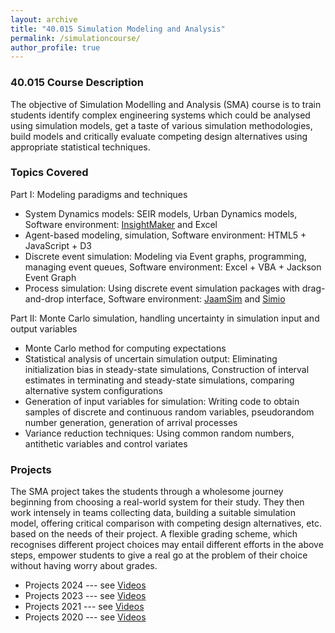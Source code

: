 ```yaml
---
layout: archive
title: "40.015 Simulation Modeling and Analysis"
permalink: /simulationcourse/
author_profile: true
---
```


<h3>40.015 Course Description</h3>

The objective of Simulation Modelling and Analysis (SMA) course is to train students identify complex engineering systems which could be analysed using simulation models, get a taste of various simulation methodologies, build models and critically evaluate competing design alternatives using appropriate statistical techniques.

<h3>Topics Covered</h3>

Part I: Modeling paradigms and techniques 
- System Dynamics models: SEIR models, Urban Dynamics models, Software environment: [InsightMaker](https://insightmaker.com/) and Excel
- Agent-based modeling, simulation, Software environment: HTML5 + JavaScript + D3
- Discrete event simulation: Modeling via Event graphs, programming, managing event queues, Software environment: Excel + VBA + Jackson Event Graph
- Process simulation: Using discrete event simulation packages with drag-and-drop interface, Software environment: [JaamSim](https://jaamsim.com/) and [Simio](https://www.simio.com/)

Part II: Monte Carlo simulation, handling uncertainty in simulation input and output variables
- Monte Carlo method for computing expectations
- Statistical analysis of uncertain simulation output: Eliminating initialization bias in steady-state simulations, Construction of interval estimates in terminating and steady-state simulations, comparing alternative system configurations
- Generation of input variables for simulation: Writing code to obtain samples of discrete and continuous random variables, pseudorandom number generation, generation of arrival processes
- Variance reduction techniques: Using common random numbers, antithetic variables and control variates

<h3>Projects</h3>

The SMA project takes the students through a wholesome journey beginning from choosing a real-world system for their study. They then work intensely in teams collecting data, building a suitable simulation model, offering critical comparison with competing design alternatives, etc. based on the needs of their project. A flexible grading scheme, which recognises different project choices may entail different efforts in the above steps, empower students to give a real go at the problem of their choice without having worry about grades. 

- Projects 2024 --- see [Videos](https://esd.sutd.edu.sg/40-015-simulation-modelling-and-analysis-projects-spring-2024/)
- Projects 2023 --- see [Videos](https://esd.sutd.edu.sg/40-015-simulation-modelling-and-analysis-projects-spring-2023/)
- Projects 2021 --- see [Videos](https://esd.sutd.edu.sg/40-015-simulation-modelling-and-analysis-projects-spring-2021/)
- Projects 2020 --- see [Videos](https://esd.sutd.edu.sg/40-015-simulation-modelling-and-analysis-projects-spring-2020/) 
